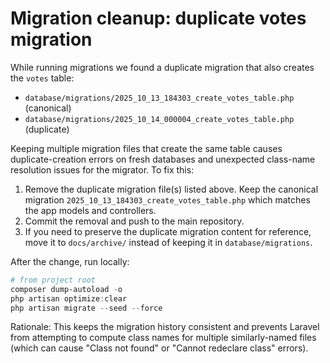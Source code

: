 # Migration cleanup: duplicate votes migration

While running migrations we found a duplicate migration that also creates the `votes` table:

- `database/migrations/2025_10_13_184303_create_votes_table.php` (canonical)
- `database/migrations/2025_10_14_000004_create_votes_table.php` (duplicate)

Keeping multiple migration files that create the same table causes duplicate-creation errors on fresh databases and unexpected class-name resolution issues for the migrator. To fix this:

1. Remove the duplicate migration file(s) listed above. Keep the canonical migration `2025_10_13_184303_create_votes_table.php` which matches the app models and controllers.
2. Commit the removal and push to the main repository.
3. If you need to preserve the duplicate migration content for reference, move it to `docs/archive/` instead of keeping it in `database/migrations`.

After the change, run locally:

```powershell
# from project root
composer dump-autoload -o
php artisan optimize:clear
php artisan migrate --seed --force
```

Rationale: This keeps the migration history consistent and prevents Laravel from attempting to compute class names for multiple similarly-named files (which can cause "Class not found" or "Cannot redeclare class" errors).
